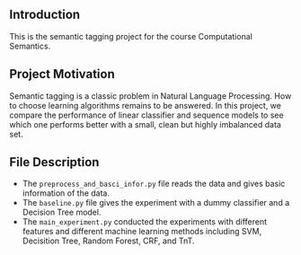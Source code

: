 

## Introduction
This is the semantic tagging project for the course Computational Semantics. 

## Project Motivation
Semantic tagging is a classic problem in Natural Language Processing. How to choose learning algorithms remains to be answered. In this project, we compare the performance of linear classifier and sequence models to see which one performs better with a small, clean but highly imbalanced data set. 

## File Description
* The ```preprocess_and_basci_infor.py``` file reads the data and gives basic information of the data.
* The ```baseline.py``` file gives the experiment with a dummy classifier and a Decision Tree model. 
* The ```main_experiment.py``` conducted the experiments with different features and different machine learning methods including SVM, Decisition Tree, Random Forest, CRF, and TnT.



